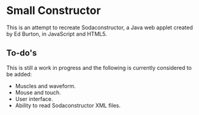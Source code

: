 # Small Constructor
This is an attempt to recreate Sodaconstructor, a Java web applet created by Ed Burton, in JavaScript and HTML5. 

## To-do's
This is still a work in progress and the following is currently considered to be added:
- Muscles and waveform.
- Mouse and touch.
- User interface.
- Ability to read Sodaconstructor XML files.
